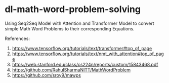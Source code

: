 # dl-math-word-problem-solving
Using Seq2Seq Model with Attention and Transformer Model to convert simple Math Word Problems to their corresponding Equations.


References:
1. https://www.tensorflow.org/tutorials/text/transformer#top_of_page
2. https://www.tensorflow.org/tutorials/text/nmt_with_attention#top_of_page
3. https://web.stanford.edu/class/cs224n/reports/custom/15843468.pdf
4. https://github.com/RahulSharmaNITT/MathWordProblem
5. https://github.com/sroy9/mawps